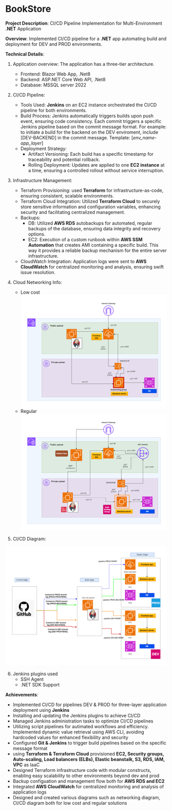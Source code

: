 # BookStore

**Project Description**: CI/CD Pipeline Implementation for Multi-Environment **.NET** Application

**Overview**:
Implemented CI/CD pipeline for a **.NET** app automating build and deployment for DEV and PROD environments.

**Technical Details**:

1. Application overview:
   The application has a three-tier architecture.

   - Frontend: Blazor Web App, .Net8
   - Backend: ASP.NET Core Web API, .Net8
   - Database: MSSQL server 2022

2. CI/CD Pipeline:

   - Tools Used: **Jenkins** on an EC2 instance orchestrated the CI/CD pipeline for both environments.
   - Build Process: Jenkins automatically triggers builds upon push event, ensuring code consistency. Each commit triggers a specific Jenkins pipeline based on the commit message format.
     For example: to initiate a build for the backend on the DEV enviroment, include [DEV-BACKEND] in the commit message.
     Template: [*env_name*-*app_layer*]
   - Deployment Strategy:
     - Artifact Versioning: Each build has a specific timestamp for traceability and potential rollback.
     - Rolling Deployment: Updates are applied to one **EC2 instance** at a time, ensuring a controlled rollout without service interruption.

3. Infrastructure Management:

   - Terraform Provisioning: used **Terraform** for infrastructure-as-code, ensuring consistent, scalable environments.
   - Terraform Cloud Integration: Utilized **Terraform Cloud** to securely store sensitive information and configuration variables, enhancing security and facilitating centralized management.
   - Backups:
     - DB: Utilized **AWS RDS** autobackups for automated, regular backups of the database, ensuring data integrity and recovery options.
     - EC2: Execution of a custom runbook within **AWS SSM Automation** that creates AMI containing a specific build. This way it provides a reliable backup mechanism for the entire server infrastructure.
   - CloudWatch Integration: Application logs were sent to **AWS CloudWatch** for centralized monitoring and analysis, ensuring swift issue resolution.

4. Cloud Networking Info:

   - Low cost
     ![Alt text](Networking_LOW_COST.png?raw=true "Title")
   - Regular
     ![Alt text](Networking_Ideal.png?raw=true "Title")

5. CI/CD Diagram:

![Alt text](CICD.png?raw=true "Title")

6. Jenkins plugins used
   - SSH Agent
   - .NET SDK Support

**Achievements**:

- Implemented CI/CD for pipelines DEV & PROD for three-layer application deployment using **Jenkins**
- Installing and updating the Jenkins plugins to achieve CI/CD
- Managed Jenkins administration tasks to optimize CI/CD pipelines
- Utilizing script pipelines for autimated workflows and efficiency. Implemented dynamic value retrieval using AWS CLI, avoiding hardcoded values for enhanced flexibility and security
- Configured **Git & Jenkins** to trigger build pipelines based on the specific message format
- using **Terraform & Terraform Cloud** provisioned **EC2, Security groups, Auto-scaling, Load balancers (ELBs), Elastic beanstalk, S3, RDS, IAM, VPC** as IaaC
- Designed Terraform infrastructure code with modular constructs, enabling easy scalability to other environments beyond dev and prod
- Backup configuation and management flow both for **AWS RDS and EC2**
- Integrated **AWS CloudWatch** for centralized monitoring and analysis of application logs
- Designed and created various diagrams such as networking diagram, CI/CD diagram both for low cost and regular solutions
